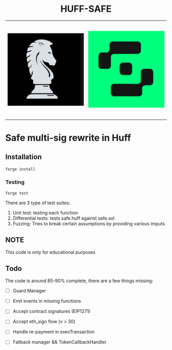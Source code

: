 <h1 style="text-align:center;">HUFF-SAFE</h1>

<table align="center">
  <tr>
    <td>
      <img src="./assets/huff.png" alt="Image 1" style="width:300px; height:300px; object-fit:contain;">
    </td>
    <td>
      <img src="./assets/safe.png" alt="Image 2" style="width:300px; height:300px; object-fit:contain;">
    </td>
  </tr>
</table>




# Safe multi-sig rewrite in Huff


## Installation

```console
forge install
```

### Testing
```console
forge test
```

There are 3 type of test suites: 

1. Unit test: testing each function
2. Differential tests: tests safe.huff against safe.sol 
3. Fuzzing: Tries to break certain assumptions by providing various imputs


## NOTE
This code is only for educational purposes


## Todo 
The code is around 85-90% complete, there are a few things missing:
- [ ] Guard Manager
- [ ] Emit events in missing functions
- [ ] Accept contract signatures (EIP1271)
- [ ] Accept eth_sign flow (v > 30)
- [ ] Handle re-payment in execTransaction
- [ ] Fallback manager && TokenCallbackHandler


